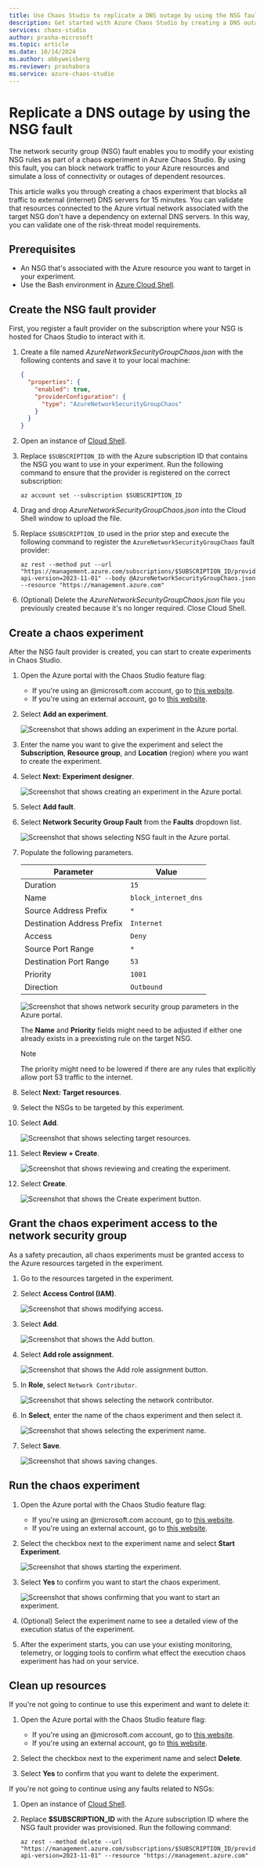```yaml
---
title: Use Chaos Studio to replicate a DNS outage by using the NSG fault
description: Get started with Azure Chaos Studio by creating a DNS outage by using the network security group fault.
services: chaos-studio
author: prasha-microsoft
ms.topic: article
ms.date: 10/14/2024
ms.author: abbyweisberg
ms.reviewer: prashabora
ms.service: azure-chaos-studio
---
```


# Replicate a DNS outage by using the NSG fault

The network security group (NSG) fault enables you to modify your existing NSG rules as part of a chaos experiment in Azure Chaos Studio. By using this fault, you can block network traffic to your Azure resources and simulate a loss of connectivity or outages of dependent resources.

This article walks you through creating a chaos experiment that blocks all traffic to external (internet) DNS servers for 15 minutes. You can validate that resources connected to the Azure virtual network associated with the target NSG don't have a dependency on external DNS servers. In this way, you can validate one of the risk-threat model requirements.

## Prerequisites

- An NSG that's associated with the Azure resource you want to target in your experiment.
- Use the Bash environment in [Azure Cloud Shell](/azure/cloud-shell/quickstart).

## Create the NSG fault provider

First, you register a fault provider on the subscription where your NSG is hosted for Chaos Studio to interact with it.

1. Create a file named *AzureNetworkSecurityGroupChaos.json* with the following contents and save it to your local machine:

      ```json
      { 
        "properties": {
          "enabled": true,
          "providerConfiguration": {
            "type": "AzureNetworkSecurityGroupChaos"
          }
        }
      }
      ```

1. Open an instance of [Cloud Shell](https://shell.azure.com/).
1. Replace `$SUBSCRIPTION_ID` with the Azure subscription ID that contains the NSG you want to use in your experiment. Run the following command to ensure that the provider is registered on the correct subscription:

    ```azurecli
    az account set --subscription $SUBSCRIPTION_ID
    ```

1. Drag and drop *AzureNetworkSecurityGroupChaos.json* into the Cloud Shell window to upload the file.
1. Replace `$SUBSCRIPTION_ID` used in the prior step and execute the following command to register the `AzureNetworkSecurityGroupChaos` fault provider:

    ```azurecli
    az rest --method put --url "https://management.azure.com/subscriptions/$SUBSCRIPTION_ID/providers/microsoft.chaos/chaosProviderConfigurations/AzureNetworkSecurityGroupChaos?api-version=2023-11-01" --body @AzureNetworkSecurityGroupChaos.json --resource "https://management.azure.com"
    ```

1. (Optional) Delete the *AzureNetworkSecurityGroupChaos.json* file you previously created because it's no longer required. Close Cloud Shell.

## Create a chaos experiment

After the NSG fault provider is created, you can start to create experiments in Chaos Studio.

1. Open the Azure portal with the Chaos Studio feature flag:
    * If you're using an @microsoft.com account, go to [this website](https://portal.azure.com/?microsoft_azure_chaos_assettypeoptions={%22chaosStudio%22:{%22options%22:%22%22},%22chaosExperiment%22:{%22options%22:%22%22}}&microsoft_azure_chaos=true).
    * If you're using an external account, go to [this website](https://portal.azure.com/?feature.customPortal=false&microsoft_azure_chaos_assettypeoptions={%22chaosStudio%22:{%22options%22:%22%22},%22chaosExperiment%22:{%22options%22:%22%22}}).
1. Select **Add an experiment**.

    ![Screenshot that shows adding an experiment in the Azure portal.](images/add-an-experiment.png)

1. Enter the name you want to give the experiment and select the **Subscription**, **Resource group**, and **Location** (region) where you want to create the experiment.
1. Select **Next: Experiment designer**.

    ![Screenshot that shows creating an experiment in the Azure portal.](images/create-an-experiment-dns-outage.png)

1. Select **Add fault**.
1. Select **Network Security Group Fault** from the **Faults** dropdown list.

    ![Screenshot that shows selecting NSG fault in the Azure portal.](images/network-security-group-fault.png)

1. Populate the following parameters.

    | Parameter | Value |
    |--|--|
    | Duration | `15` |
    | Name | `block_internet_dns` |
    | Source Address Prefix | `*` |
    | Destination Address Prefix | `Internet` |
    | Access | `Deny` |
    | Source Port Range | `*` |
    | Destination Port Range | `53` |
    | Priority | `1001` |
    | Direction | `Outbound` |

    ![Screenshot that shows network security group parameters in the Azure portal.](images/qs-network-outage-dns-parameters.png)

   The **Name** and **Priority** fields might need to be adjusted if either one already exists in a preexisting rule on the target NSG.

   > [!NOTE]
   > The priority might need to be lowered if there are any rules that explicitly allow port 53 traffic to the internet.

1. Select **Next: Target resources**.
1. Select the NSGs to be targeted by this experiment.
1. Select **Add**.

    ![Screenshot that shows selecting target resources.](images/nsg-fault-targets.png)

1. Select **Review + Create**.

    ![Screenshot that shows reviewing and creating the experiment.](images/review-create.png)

1. Select **Create**.

    ![Screenshot that shows the Create experiment button.](images/create.png)

## Grant the chaos experiment access to the network security group

As a safety precaution, all chaos experiments must be granted access to the Azure resources targeted in the experiment.

1. Go to the resources targeted in the experiment.
1. Select **Access Control (IAM)**.

    ![Screenshot that shows modifying access.](images/access-control.png)

1. Select **Add**.

    ![Screenshot that shows the Add button.](images/add.png)

1. Select **Add role assignment**.

    ![Screenshot that shows the Add role assignment button.](images/add-role-assignment.png)

1. In **Role**, select `Network Contributor`.

    ![Screenshot that shows selecting the network contributor.](images/role-network-contributor.png)

1. In **Select**, enter the name of the chaos experiment and then select it.

    ![Screenshot that shows selecting the experiment name.](images/qs-network-outage-dns-select.png)

1. Select **Save**.

    ![Screenshot that shows saving changes.](images/save-discard.png)

## Run the chaos experiment

1. Open the Azure portal with the Chaos Studio feature flag:
    * If you're using an @microsoft.com account, go to [this website](https://portal.azure.com/?microsoft_azure_chaos_assettypeoptions={%22chaosStudio%22:{%22options%22:%22%22},%22chaosExperiment%22:{%22options%22:%22%22}}&microsoft_azure_chaos=true).
    * If you're using an external account, go to [this website](https://portal.azure.com/?feature.customPortal=false&microsoft_azure_chaos_assettypeoptions={%22chaosStudio%22:{%22options%22:%22%22},%22chaosExperiment%22:{%22options%22:%22%22}}).
1. Select the checkbox next to the experiment name and select **Start Experiment**.

    ![Screenshot that shows starting the experiment.](images/qs-network-outage-dns-start.png)

1. Select **Yes** to confirm you want to start the chaos experiment.

    ![Screenshot that shows confirming that you want to start an experiment.](images/start-experiment-confirmation.png)
1. (Optional) Select the experiment name to see a detailed view of the execution status of the experiment.
1. After the experiment starts, you can use your existing monitoring, telemetry, or logging tools to confirm what effect the execution chaos experiment has had on your service.

## Clean up resources

If you're not going to continue to use this experiment and want to delete it:

1. Open the Azure portal with the Chaos Studio feature flag:

   * If you're using an @microsoft.com account, go to [this website](https://portal.azure.com/?microsoft_azure_chaos_assettypeoptions={%22chaosStudio%22:{%22options%22:%22%22},%22chaosExperiment%22:{%22options%22:%22%22}}&microsoft_azure_chaos=true).
   * If you're using an external account, go to [this website](https://portal.azure.com/?feature.customPortal=false&microsoft_azure_chaos_assettypeoptions={%22chaosStudio%22:{%22options%22:%22%22},%22chaosExperiment%22:{%22options%22:%22%22}}).
1. Select the checkbox next to the experiment name and select **Delete**.
1. Select **Yes** to confirm that you want to delete the experiment.

If you're not going to continue using any faults related to NSGs:

1. Open an instance of [Cloud Shell](https://shell.azure.com/).
1. Replace **$SUBSCRIPTION_ID** with the Azure subscription ID where the NSG fault provider was provisioned. Run the following command:

    ```azurecli
    az rest --method delete --url "https://management.azure.com/subscriptions/$SUBSCRIPTION_ID/providers/microsoft.chaos/chaosProviderConfigurations/AzureNetworkSecurityGroupChaos?api-version=2023-11-01" --resource "https://management.azure.com"
    ```
